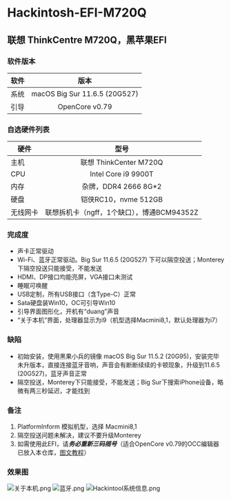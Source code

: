 # Hackintosh-EFI-M720Q
## 联想 ThinkCentre M720Q，黑苹果EFI

### 软件版本
| 软件 | 版本 |
| --- | :--: |
| 系统 | macOS Big Sur 11.6.5 (20G527) |
| 引导 | OpenCore v0.79 |

### 自选硬件列表
|   硬件    |   型号  |
| -------- | :----: |
| 主机 | 联想 ThinkCenter M720Q |
| CPU | Intel Core i9 9900T |
| 内存 | 杂牌，DDR4 2666 8G*2 |
| 硬盘 | 铠侠RC10，nvme 512GB |
| 无线网卡 | 联想拆机卡（ngff，1个缺口），博通BCM94352Z |

### 完成度
+ 声卡正常驱动
+ Wi-Fi、蓝牙正常驱动。Big Sur 11.6.5 (20G527) 下可以隔空投送；Monterey下隔空投送只能接受，不能发送
+ HDMI、DP接口均能亮屏，VGA接口未测试
+ 睡眠可唤醒
+ USB定制，所有USB接口（含Type-C）正常
+ Sata硬盘装Win10，OC可引导Win10
+ 引导界面图形化，开机有“duang”声音
+ “关于本机”界面，处理器显示为i9（机型选择Macmini8,1，默认处理器为i7）

### 缺陷
+ 初始安装，使用黑果小兵的镜像 macOS Big Sur 11.5.2 (20G95)，安装完毕未升版本，直接连接蓝牙音响，声音会有断断续续的卡顿现象，升级到11.6.5 (20G527)，蓝牙声音正常
+ 隔空投送，Monterey下只能接受，不能发送；Big Sur下搜索iPhone设备，略微有两三秒延迟，才能找到

### 备注
1. PlatformInform 模拟机型，选择 Macmini8,1
2. 隔空投送问题未解决，建议不要升级Monterey
3. 如需使用此EFI，请***务必重新三码摇号***（适合OpenCore v0.79的OCC编辑器已放入本仓库，[图文教程](https://blog.csdn.net/xuanxue11/article/details/107873835)）

### 效果图
![关于本机.png](https://github.com/demon3434/Hackintosh-EFI-M720Q/blob/main/OpenCore%20v0.79%20%26%20macOS%20Big%20Sur%2011.6.5%20(20G527)/1.%E5%85%B3%E4%BA%8E%E6%9C%AC%E6%9C%BA.png "关于本机")
![蓝牙.png](https://github.com/demon3434/Hackintosh-EFI-M720Q/blob/main/OpenCore%20v0.79%20%26%20macOS%20Big%20Sur%2011.6.5%20(20G527)/2.%E8%93%9D%E7%89%99.png "蓝牙")
![Hackintool系统信息.png](https://github.com/demon3434/Hackintosh-EFI-M720Q/blob/main/OpenCore%20v0.79%20%26%20macOS%20Big%20Sur%2011.6.5%20(20G527)/3.Hackintool%E7%B3%BB%E7%BB%9F%E4%BF%A1%E6%81%AF.png "Hackintool系统信息")

